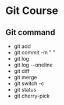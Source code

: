 # Git Course
## Git command
* git add
* git commit -m " "
* git log 
* git log --oneline
* git diff 
* git merge
* git switch -c <branch name>
* git status
* git cherry-pick 
